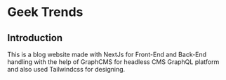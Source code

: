 # Geek Trends

## Introduction

This is a blog website made with NextJs for Front-End and Back-End handling with the help of GraphCMS for headless CMS GraphQL platform and also used Tailwindcss for designing.
